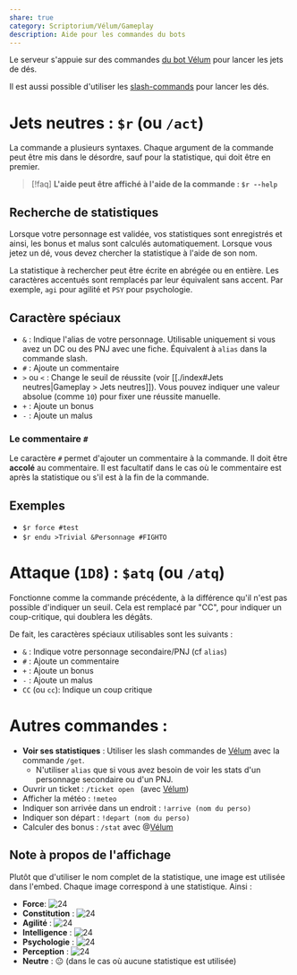 ```yaml
---
share: true
category: Scriptorium/Vélum/Gameplay
description: Aide pour les commandes du bots
---
```

Le serveur s'appuie sur des commandes [du bot Vélum](https://github.com/Lisandra-dev/Velum-bot) pour lancer les jets de dés. 

Il est aussi possible d'utiliser les [slash-commands](https://support.discord.com/hc/fr/articles/1500000368501-Slash-Commands-FAQ) pour lancer les dés. 

# Jets neutres : `$r` (ou `/act`)

La commande a plusieurs syntaxes. Chaque argument de la commande peut être mis dans le désordre, sauf pour la statistique, qui doit être en premier.

> [!faq] **L'aide peut être affiché à l'aide de la commande : `$r --help`**

## Recherche de statistiques

Lorsque votre personnage est validée, vos statistiques sont enregistrés et ainsi, les bonus et malus sont calculés automatiquement. Lorsque vous jetez un dé, vous devez chercher la statistique à l'aide de son nom.

La statistique à rechercher peut être écrite en abrégée ou en entière. Les caractères accentués sont remplacés par leur équivalent sans accent. Par exemple, `agi` pour agilité et `PSY` pour psychologie.

## Caractère spéciaux

- `&` : Indique l'alias de votre personnage. Utilisable uniquement si vous avez un DC ou des PNJ avec une fiche. Équivalent à `alias` dans la commande slash.
- `#` : Ajoute un commentaire
- `>` ou `<` : Change le seuil de réussite (voir [[./index#Jets neutres|Gameplay > Jets neutres]]). Vous pouvez indiquer une valeur absolue (comme `10`) pour fixer une réussite manuelle.
- `+` : Ajoute un bonus
- `-` : Ajoute un malus

### Le commentaire `#`

Le caractère `#` permet d'ajouter un commentaire à la commande. Il doit être **accolé** au commentaire. Il est facultatif dans le cas où le commentaire est après la statistique ou s'il est à la fin de la commande.

## Exemples

- `$r force #test`
- `$r endu >Trivial &Personnage #FIGHTO`

# Attaque (`1D8`) : `$atq` (ou `/atq`)

Fonctionne comme la commande précédente, à la différence qu'il n'est pas possible d'indiquer un seuil. Cela est remplacé par "CC", pour indiquer un coup-critique, qui doublera les dégâts.

De fait, les caractères spéciaux utilisables sont les suivants :
- `&` : Indique votre personnage secondaire/PNJ (cf `alias`)
- `#` : Ajoute un commentaire
- `+` : Ajoute un bonus
- `-` : Ajoute un malus
- `CC` (ou `cc`): Indique un coup critique

# Autres commandes :

- __Voir ses statistiques__ : Utiliser les slash commandes de [Vélum](https://github.com/Lisandra-dev/Velum-bot) avec la commande `/get`. 
	- N'utiliser `alias` que si vous avez besoin de voir les stats d'un personnage secondaire ou d'un PNJ.
- Ouvrir un ticket : `/ticket open ` (avec [Vélum](https://github.com/Lisandra-dev/Velum-bot))
- Afficher la météo : `!meteo`
- Indiquer son arrivée dans un endroit : `!arrive (nom du perso)`
- Indiquer son départ : `!depart (nom du perso)`
- Calculer des bonus : `/stat` avec @[Vélum](https://github.com/Lisandra-dev/Velum-bot)

## Note à propos de l'affichage

Plutôt que d'utiliser le nom complet de la statistique, une image est utilisée dans l'embed.
Chaque image correspond à une statistique. Ainsi :
- __Force__: ![24](https://github.com/Lisandra-dev/Velum-bot/blob/master/images/force.png?raw=true)
- __Constitution__ : ![24](https://github.com/Lisandra-dev/Velum-bot/blob/master/images/constitution.png?raw=true)
- __Agilité__ : ![24](https://github.com/Lisandra-dev/Velum-bot/blob/master/images/agilite.png?raw=true)
- __Intelligence__ : ![24](https://github.com/Lisandra-dev/Velum-bot/blob/master/images/intelligence.png?raw=true)
- __Psychologie__ : ![24](https://github.com/Lisandra-dev/Velum-bot/blob/master/images/psychologie.png?raw=true)
- __Perception__ : ![24](https://github.com/Lisandra-dev/Velum-bot/blob/master/images/perception.png?raw=true)
- __Neutre__ : 😐 (dans le cas où aucune statistique est utilisée)